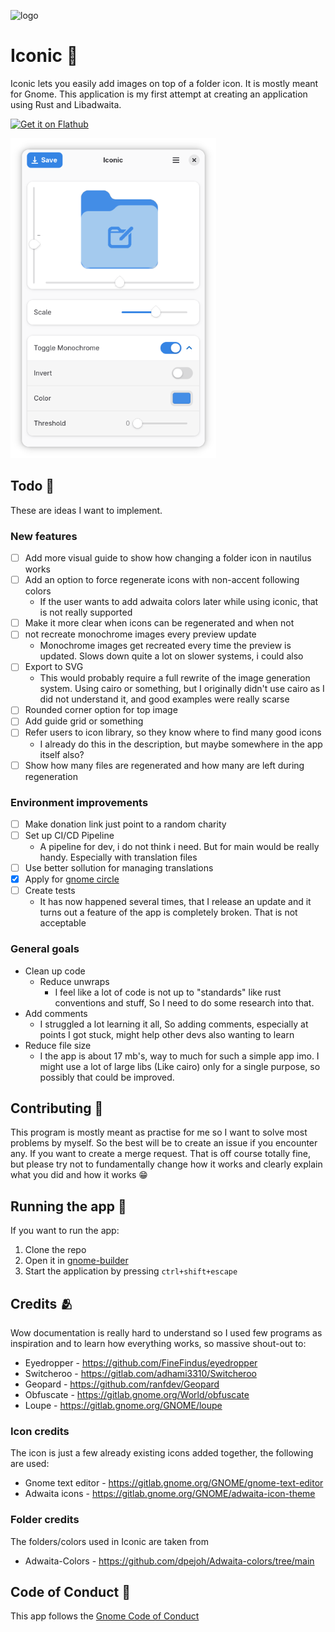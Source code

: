 ![logo](https://raw.githubusercontent.com/youpie/Folder_icon_creator/main/data/icons/nl.emphisia.icon.svg)

# Iconic 📁

Iconic lets you easily add images on top of a folder icon. It is mostly meant for Gnome. 
This application is my first attempt at creating an application using Rust and Libadwaita.

<a href='https://flathub.org/apps/details/nl.emphisia.icon'><img width='240' alt='Get it on Flathub' src='https://flathub.org/api/badge?locale=en&light'/></a>
<div>
<a>
    <picture>
      <source media="(prefers-color-scheme: dark)" srcset="https://github.com/youpie/Iconic/blob/main/data/screenshots/Main%20screen%20dark.png?raw=true">
      <img alt="Iconic logo" src="https://github.com/youpie/Iconic/blob/main/data/screenshots/Main%20screen%20light.png?raw=true" height="512">
    </picture>
  </a>
</div>

## Todo 📝

These are ideas I want to implement.
### New features
- [ ] Add more visual guide to show how changing a folder icon in nautilus works
- [ ] Add an option to force regenerate icons with non-accent following colors
    - If the user wants to add adwaita colors later while using iconic, that is not really supported
- [ ] Make it more clear when icons can be regenerated and when not
- [ ] not recreate monochrome images every preview update
    - Monochrome images get recreated every time the preview is updated. Slows down quite a lot on slower systems, i could also
- [ ] Export to SVG
    - This would probably require a full rewrite of the image generation system. Using cairo or something, but I originally didn't use cairo as I did not understand it, and good examples were really scarse 
- [ ] Rounded corner option for top image
- [ ] Add guide grid or something
- [ ] Refer users to icon library, so they know where to find many good icons
    - I already do this in the description, but maybe somewhere in the app itself also?
- [ ] Show how many files are regenerated and how many are left during regeneration

### Environment improvements
- [ ] Make donation link just point to a random charity
- [ ] Set up CI/CD Pipeline
    - A pipeline for dev, i do not think i need. But for main would be really handy. Especially with translation files
- [ ] Use better sollution for managing translations
- [X] Apply for [gnome circle](https://gitlab.gnome.org/Teams/Circle#how-to-apply)
- [ ] Create tests
    - It has now happened several times, that I release an update and it turns out a feature of the app is completely broken. That is not acceptable

### General goals
- Clean up code
    - Reduce unwraps
        - I feel like a lot of code is not up to "standards" like rust conventions and stuff, So I need to do some research into that. 
- Add comments
    - I struggled a lot learning it all, So adding comments, especially at points I got stuck, might help other devs also wanting to learn 
- Reduce file size
    - I the app is about 17 mb's, way to much for such a simple app imo. I might use a lot of large libs (Like cairo) only for a single purpose, so possibly that could be improved.

## Contributing 🤝
This program is mostly meant as practise for me so I want to solve most problems by myself. So the best will be to create an issue if you encounter any.
If you want to create a merge request. That is off course totally fine, but please try not to fundamentally change how it works and clearly explain what you did and how it works 😁

## Running the app 🏃
If you want to run the app:
1. Clone the repo
2. Open it in [gnome-builder](https://flathub.org/apps/org.gnome.Builder)
3. Start the application by pressing `ctrl+shift+escape`

## Credits 🫂
Wow documentation is really hard to understand so I used few programs as inspiration and to learn how everything works, so massive shout-out to:
- Eyedropper - https://github.com/FineFindus/eyedropper
- Switcheroo - https://gitlab.com/adhami3310/Switcheroo
- Geopard - https://github.com/ranfdev/Geopard
- Obfuscate - https://gitlab.gnome.org/World/obfuscate
- Loupe - https://gitlab.gnome.org/GNOME/loupe

### Icon credits
The icon is just a few already existing icons added together, the following are used:
- Gnome text editor - https://gitlab.gnome.org/GNOME/gnome-text-editor
- Adwaita icons - https://gitlab.gnome.org/GNOME/adwaita-icon-theme

### Folder credits
The folders/colors used in Iconic are taken from 
- Adwaita-Colors - https://github.com/dpejoh/Adwaita-colors/tree/main

## Code of Conduct 🚨
This app follows the [Gnome Code of Conduct](https://conduct.gnome.org/)
